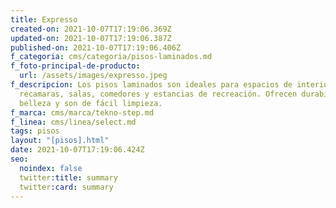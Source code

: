 ```yaml
---
title: Expresso
created-on: 2021-10-07T17:19:06.369Z
updated-on: 2021-10-07T17:19:06.387Z
published-on: 2021-10-07T17:19:06.406Z
f_categoria: cms/categoria/pisos-laminados.md
f_foto-principal-de-producto:
  url: /assets/images/expresso.jpeg
f_descripcion: Los pisos laminados son ideales para espacios de interior como
  recamaras, salas, comedores y estancias de recreación. Ofrecen durabilidad,
  belleza y son de fácil limpieza.
f_marca: cms/marca/tekno-step.md
f_linea: cms/linea/select.md
tags: pisos
layout: "[pisos].html"
date: 2021-10-07T17:19:06.424Z
seo:
  noindex: false
  twitter:title: summary
  twitter:card: summary
---
```

